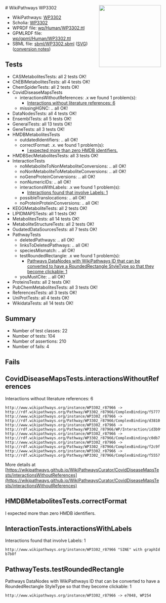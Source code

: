 <img style="float: right; width: 200px" src="../logo.png" />
# WikiPathways WP3302

* WikiPathways: [WP3302](https://identifiers.org/wikipathways:WP3302)
* Scholia: [WP3302](https://scholia.toolforge.org/wikipathways/WP3302)
* WPRDF file: [wp/Human/WP3302.ttl](../wp/Human/WP3302.ttl)
* GPMLRDF file: [wp/gpml/Human/WP3302.ttl](../wp/gpml/Human/WP3302.ttl)
* SBML file: [sbml/WP3302.sbml](../sbml/WP3302.sbml) ([SVG](../sbml/WP3302.svg)) ([conversion notes](../sbml/WP3302.txt))

## Tests
* CASMetabolitesTests: all 2 tests OK!
* ChEBIMetabolitesTests: all 4 tests OK!
* ChemSpiderTests: all 2 tests OK!
* CovidDiseaseMapsTests
    * interactionsWithoutReferences: .x we found 1 problem(s):
        * [Interactions without literature references: 6](#2e295934)
    * missingHGNC: .. all OK!
* DataNodesTests: all 4 tests OK!
* EnsemblTests: all 5 tests OK!
* GeneralTests: all 13 tests OK!
* GeneTests: all 3 tests OK!
* HMDBMetabolitesTests
    * outdatedIdentifiers: .. all OK!
    * correctFormat: .x. we found 1 problem(s):
        * [I expected more than zero HMDB identifiers.](#ad154c1e)
* HMDBSecMetabolitesTests: all 3 tests OK!
* InteractionTests
    * noMetaboliteToNonMetaboliteConversions: .. all OK!
    * noNonMetaboliteToMetaboliteConversions: .. all OK!
    * noGeneProteinConversions: .. all OK!
    * nonNumericIDs: .. all OK!
    * interactionsWithLabels: .x we found 1 problem(s):
        * [Interactions found that involve Labels: 1](#630d2678)
    * possibleTranslocations: .. all OK!
    * noProteinProteinConversions: .. all OK!
* KEGGMetaboliteTests: all 2 tests OK!
* LIPIDMAPSTests: all 1 tests OK!
* MetabolitesTests: all 14 tests OK!
* MetaboliteStructureTests: all 2 tests OK!
* OudatedDataSourcesTests: all 7 tests OK!
* PathwayTests
    * deletedPathways: .. all OK!
    * linksToDeletedPathways: .. all OK!
    * speciesMismatch: .. all OK!
    * testRoundedRectangle: .x we found 1 problem(s):
        * [Pathways DataNodes with WikiPathways ID that can be converted to have a RoundedRectangle StyleType so that they become clickable: 1](#9fbad3cb)
    * youMustCite: .. all OK!
* ProteinsTests: all 2 tests OK!
* PubChemMetabolitesTests: all 3 tests OK!
* ReferencesTests: all 3 tests OK!
* UniProtTests: all 4 tests OK!
* WikidataTests: all 14 tests OK!


## Summary

* Number of test classes: 22
* Number of tests: 104
* Number of assertions: 210
* Number of fails: 4

## Fails

<a name="2e295934" />

## CovidDiseaseMapsTests.interactionsWithoutReferences

Interactions without literature references: 6
```
http://www.wikipathways.org/instance/WP3302_r87966 -> http://rdf.wikipathways.org/Pathway/WP3302_r87966/ComplexBinding/f5777
http://www.wikipathways.org/instance/WP3302_r87966 -> http://rdf.wikipathways.org/Pathway/WP3302_r87966/ComplexBinding/d3810
http://www.wikipathways.org/instance/WP3302_r87966 -> http://rdf.wikipathways.org/Pathway/WP3302_r87966/WP/Interaction/id3b9fd6d5
http://www.wikipathways.org/instance/WP3302_r87966 -> http://rdf.wikipathways.org/Pathway/WP3302_r87966/ComplexBinding/c0db7
http://www.wikipathways.org/instance/WP3302_r87966 -> http://rdf.wikipathways.org/Pathway/WP3302_r87966/ComplexBinding/f2c9f
http://www.wikipathways.org/instance/WP3302_r87966 -> http://rdf.wikipathways.org/Pathway/WP3302_r87966/ComplexBinding/f5557
```

More details at [https://wikipathways.github.io/WikiPathwaysCurator/CovidDiseaseMapsTests/interactionsWithoutReferences](https://wikipathways.github.io/WikiPathwaysCurator/CovidDiseaseMapsTests/interactionsWithoutReferences)

<a name="ad154c1e" />

## HMDBMetabolitesTests.correctFormat

I expected more than zero HMDB identifiers.
<a name="630d2678" />

## InteractionTests.interactionsWithLabels

Interactions found that involve Labels: 1
```
http://www.wikipathways.org/instance/WP3302_r87966 "SINE" with graphId b7b8f
```

<a name="9fbad3cb" />

## PathwayTests.testRoundedRectangle

Pathways DataNodes with WikiPathways ID that can be converted to have a RoundedRectangle StyleType so that they become clickable: 1
```
http://www.wikipathways.org/instance/WP3302_r87966 -> e7048, WP254
 ```

